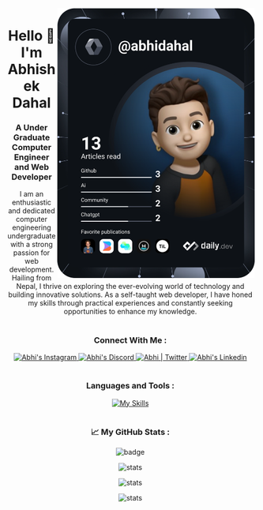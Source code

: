 <div><img src="https://github.com/abhidahal/abhidahal/blob/main/devcard.svg" width="400" alt="abhidahal's Dev Card" align="right"/></div>
<div wwidth="100px">
<h1 align="center" >Hello 👋<br/> I'm Abhishek Dahal</h1>
<h3 align="center">A Under Graduate Computer Engineer and Web Developer
  
</h3>
<p align="center">I am an enthusiastic and dedicated computer engineering undergraduate with a strong passion for web development. Hailing from Nepal, I thrive on exploring the ever-evolving world of technology and building innovative solutions. As a self-taught web developer, I have honed my skills through practical experiences and constantly seeking opportunities to enhance my knowledge.</p>

# <h3 align="center">Connect With Me :</h3>
<div align="center">
  <a href="https://www.instagram.com/a.b.hi._/">
    <img alt="Abhi's Instagram" width="40px" src="https://cdn.simpleicons.org/instagram" />
  </a>
  <a href="https://discord.com/invite/GrNXe8UQXC">
    <img alt="Abhi's Discord" width="40px" src="https://cdn.simpleicons.org/discord" />
  </a>
  <a href="https://twitter.com/Abhi_B5">
    <img alt="Abhi | Twitter" width="40px" src="https://cdn.simpleicons.org/twitter" />
  </a>
  <a href="https://www.linkedin.com/in/abhishek-dahal-475a3b242/">
    <img alt="Abhi's Linkedin" width="40px" src="https://cdn.simpleicons.org/linkedin" />
  </a>
</div>
  </div>


# <h3 align="center">Languages and Tools :</h3>

<div align="center"> 
  
[![My Skills](https://skills.thijs.gg/icons?i=github,git,bash,linux,vscode,neovim,mongodb,express,react,nextjs,nodejs,vite,html,css,js,ts,materialui,figma,c,cpp,py,ableton,vercel,cloudflare,ps,ai,pr,ae,blender,unreal&theme=dark&perline=6)](https://skills.thijs.gg)
</div>
 



# <h3 align="center"> 📈 My GitHub Stats : </h3>

<div align="center">
  
![badge](https://visitor-badge.glitch.me/badge?page_id=abhidahal.abhidahal&left_color=grey&right_color=blue)
</div>



<p align="center"> <img src="https://github-readme-stats.vercel.app/api?username=abhidahal&show_icons=true&theme=transparent" alt="stats" />

<p align="center"><img  src="https://github-readme-streak-stats.herokuapp.com/?user=abhidahal&show_icons=true&theme=dark" alt="stats" /></p>

<p align="center"><img  src="https://github-readme-stats.vercel.app/api/top-langs?username=abhidahal&show_icons=true&theme=transparent&locale=en&layout=compact" alt="stats" /></p>
